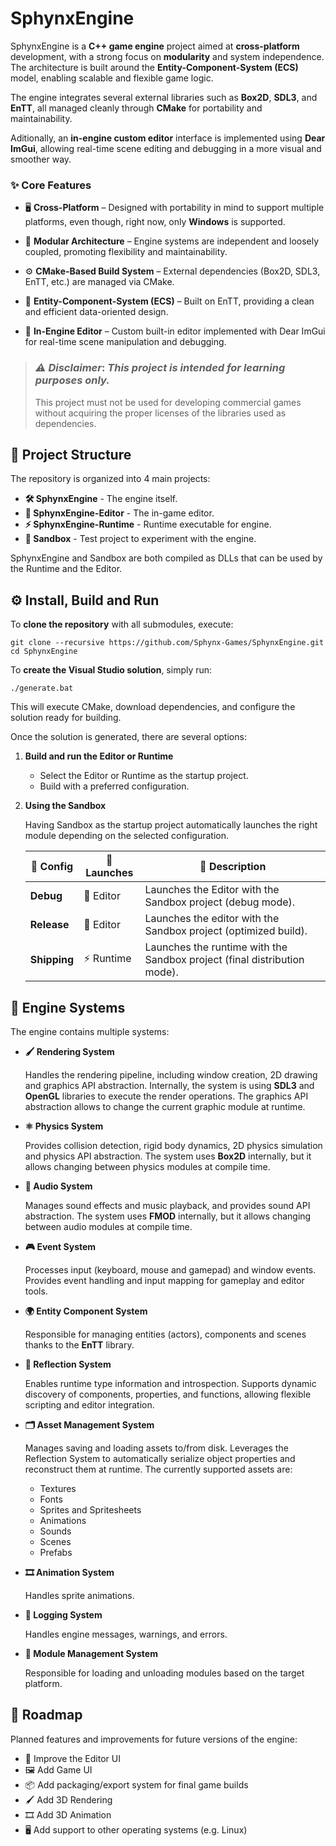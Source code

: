 # SphynxEngine

SphynxEngine is a **C++ game engine** project aimed at **cross-platform** development, with a strong focus on **modularity** and system independence. The architecture is built around the **Entity-Component-System (ECS)** model, enabling scalable and flexible game logic.

The engine integrates several external libraries such as **Box2D**, **SDL3**, and **EnTT**, all managed cleanly through **CMake** for portability and maintainability.

Aditionally, an **in-engine custom editor** interface is implemented using **Dear ImGui**, allowing real-time scene editing and debugging in a more visual and smoother way.


### **✨ Core Features**

- 🖥 **Cross-Platform** – Designed with portability in mind to support multiple platforms, even though, right now, only **Windows** is supported.

- 🧩 **Modular Architecture** – Engine systems are independent and loosely coupled, promoting flexibility and maintainability.

- ⚙️ **CMake-Based Build System** – External dependencies (Box2D, SDL3, EnTT, etc.) are managed via CMake.

- 🧠 **Entity-Component-System (ECS)** – Built on EnTT, providing a clean and efficient data-oriented design.

- 🎨 **In-Engine Editor** – Custom built-in editor implemented with Dear ImGui for real-time scene manipulation and debugging.


> ### ***⚠️ Disclaimer***: *This project is intended for **learning purposes only**.*
> This project must not be used for developing commercial games without acquiring the proper licenses of the libraries used as dependencies.


## **📂 Project Structure**

The repository is organized into 4 main projects:
- **🛠️ SphynxEngine** - The engine itself.
- **🎨 SphynxEngine-Editor** - The in-game editor.
- **⚡ SphynxEngine-Runtime** - Runtime executable for engine.
- **🧪 Sandbox** - Test project to experiment with the engine.

SphynxEngine and Sandbox are both compiled as DLLs that can be used by the Runtime and the Editor.


## **⚙️ Install, Build and Run**

To **clone the repository** with all submodules, execute:

    git clone --recursive https://github.com/Sphynx-Games/SphynxEngine.git
    cd SphynxEngine

To **create the Visual Studio solution**, simply run:

    ./generate.bat

This will execute CMake, download dependencies, and configure the solution ready for building.

Once the solution is generated, there are several options:

1. **Build and run the Editor or Runtime**

    - Select the Editor or Runtime as the startup project.
    - Build with a preferred configuration.

2. **Using the Sandbox**

    Having Sandbox as the startup project automatically launches the right module depending on the selected configuration.

    | 🔧 Config | 🚀 Launches | 📝 Description |
    |------------------|------------|----------------|
    | **Debug**        | 🎨 Editor  | Launches the Editor with the Sandbox project (debug mode). |
    | **Release**      | 🎨 Editor  | Launches the editor with the Sandbox project (optimized build). |
    | **Shipping**     | ⚡ Runtime | Launches the runtime with the Sandbox project (final distribution mode). |


## **🧩 Engine Systems**

The engine contains multiple systems:

- **🖌️ Rendering System**

    Handles the rendering pipeline, including window creation, 2D drawing and graphics API abstraction. Internally, the system is using **SDL3** and **OpenGL** libraries to execute the render operations. The graphics API abstraction allows to change the current graphic module at runtime.

- **⚛️ Physics System**

    Provides collision detection, rigid body dynamics, 2D physics simulation and physics API abstraction. The system uses **Box2D** internally, but it allows changing between physics modules at compile time.

- **🎵 Audio System**
    
    Manages sound effects and music playback, and provides sound API abstraction. The system uses **FMOD** internally, but it allows changing between audio modules at compile time.

- **🎮 Event System**

    Processes input (keyboard, mouse and gamepad) and window events. Provides event handling and input mapping for gameplay and editor tools.

- **🌍 Entity Component System**
    
    Responsible for managing entities (actors), components and scenes thanks to the **EnTT** library.

- **🔮 Reflection System**

    Enables runtime type information and introspection. Supports dynamic discovery of components, properties, and functions, allowing flexible scripting and editor integration.

- **🗂️ Asset Management System**

    Manages saving and loading assets to/from disk. Leverages the Reflection System to automatically serialize object properties and reconstruct them at runtime. The currently supported assets are:
    - Textures
    - Fonts
    - Sprites and Spritesheets
    - Animations
    - Sounds
    - Scenes
    - Prefabs

- **🎞️ Animation System**

    Handles sprite animations.

- **📝 Logging System**

    Handles engine messages, warnings, and errors.

- **📝 Module Management System**

    Responsible for loading and unloading modules based on the target platform.


## **📌 Roadmap**

Planned features and improvements for future versions of the engine:

- 🎨 Improve the Editor UI
- 🖼️ Add Game UI
- 📦 Add packaging/export system for final game builds
- 🖌️ Add 3D Rendering
- 🎞️ Add 3D Animation
- 🖥 Add support to other operating systems (e.g. Linux)